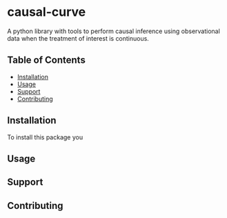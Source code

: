 # causal-curve
A python library with tools to perform causal inference using observational data when the treatment of interest is continuous.



## Table of Contents

- [Installation](#installation)
- [Usage](#usage)
- [Support](#support)
- [Contributing](#contributing)

## Installation
To install this package you

## Usage

## Support

## Contributing
